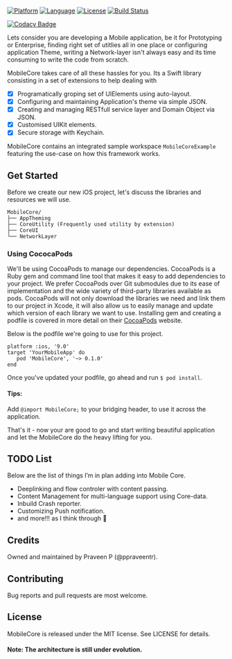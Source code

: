 [![Platform](http://img.shields.io/badge/platform-ios-blue.svg?style=flat)](https://developer.apple.com/iphone/index.action)
[![Language](http://img.shields.io/badge/language-swift-brightgreen.svg?style=flat)](https://developer.apple.com/swift)
[![License](http://img.shields.io/badge/license-MIT-lightgrey.svg?style=flat)](http://mit-license.org)
[![Build Status](https://travis-ci.org/ppraveentr/MobileCore.svg?branch=master)](https://travis-ci.org/ppraveentr/MobileCore)

[![Codacy Badge](https://app.codacy.com/project/badge/Grade/29e1db8f665a4b0785c19002a45df0bb)](https://www.codacy.com/gh/ppraveentr/MobileCore/dashboard?utm_source=github.com&amp;utm_medium=referral&amp;utm_content=ppraveentr/MobileCore&amp;utm_campaign=Badge_Grade)

Lets consider you are developing a Mobile application, be it for Prototyping or Enterprise, finding right set of utitlies all in one place or configuring application Theme, writing a Network-layer  isn't always easy and its time consuming to write the code from scratch. 

MobileCore takes care of all these hassles for you. Its a Swift library consisting in a set of extensions to help dealing with 
- [x] Programatically groping set of UIElements using auto-layout. 
- [x] Configuring and maintaining Application's theme via simple JSON. 
- [x] Creating and managing RESTfull service layer and Domain Object via JSON.
- [x] Customised UIKit elements.
- [x] Secure storage with Keychain.

MobileCore contains an integrated sample workspace `MobileCoreExample` featuring the use-case on how this framework works.

## Get Started 

Before we create our new iOS project, let's discuss the libraries and resources we will use.

```
MobileCore/
├── AppTheming
├── CoreUtility (Frequently used utility by extension)
├── CoreUI
└── NetworkLayer
```

### Using CococaPods

We'll be using CocoaPods to manage our dependencies. 
CocoaPods is a Ruby gem and command line tool  that makes it easy to add dependencies to your project. 
We prefer CocoaPods over Git submodules  due to its ease of implementation  and the wide variety of third-party libraries available as pods. 
CocoaPods will not only download the libraries we need and link them to our project in Xcode, it will also allow us to easily manage  and update which version of each library we want to use. Installing gem and creating a podfile is covered in more detail on their [CocoaPods](http://guides.cocoapods.org/using/getting-started.html) website. 

Below is the podfile we're going to use for this project.

    platform :ios, '9.0'
    target 'YourMobileApp' do
       pod 'MobileCore', '~> 0.1.0'
    end

Once you've updated your podfile, go ahead and run `$ pod install`.

#### Tips:
Add `@import MobileCore;` to your bridging header, to use it across the application.

That's it - now your are good to go and start writing beautiful application and let the MobileCore do the heavy lifting for you.

## TODO List

Below are the list of things I’m in plan adding into Mobile Core.

- Deeplinking and flow controler with content passing.
- Content Management for multi-language support using Core-data.
- Inbuild Crash reporter.
- Customizing Push notification.
- and more!!! as I think through 🤔

## Credits

Owned and maintained by Praveen P (@ppraveentr).

## Contributing

Bug reports and pull requests are most welcome.

## License

MobileCore is released under the MIT license. See LICENSE for details.

#### Note: The architecture is still under evolution.
